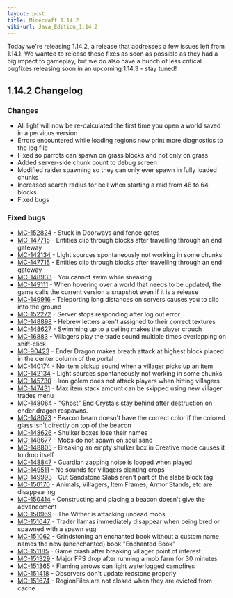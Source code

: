 ```yaml
---
layout: post
title: Minecraft 1.14.2
wiki-url: Java_Edition_1.14.2
---
```


Today we're releasing 1.14.2, a release that addresses a few issues left from 1.14.1.
We wanted to release these fixes as soon as possible as they had a big impact to gameplay,
but we do also have a bunch of less critical bugfixes releasing soon in an upcoming 1.14.3 - stay tuned!

## 1.14.2 Changelog

### Changes

- All light will now be re-calculated the first time you open a world saved in a pervious version
- Errors encountered while loading regions now print more diagnostics to the log file
- Fixed so parrots can spawn on grass blocks and not only on grass
- Added server-side chunk count to debug screen
- Modified raider spawning so they can only ever spawn in fully loaded chunks
- Increased search radius for bell when starting a raid from 48 to 64 blocks
- Fixed bugs

### Fixed bugs

- [MC-152824](https://bugs.mojang.com/browse/MC-152824) - Stuck in Doorways and fence gates
- [MC-147715](https://bugs.mojang.com/browse/MC-147715) - Entities clip through blocks after travelling through an end gateway
- [MC-142134](https://bugs.mojang.com/browse/MC-142134) - Light sources spontaneously not working in some chunks
- [MC-147715](https://bugs.mojang.com/browse/MC-147715) - Entities clip through blocks after travelling through an end gateway
- [MC-148933](https://bugs.mojang.com/browse/MC-148933) - You cannot swim while sneaking
- [MC-149111](https://bugs.mojang.com/browse/MC-149111) - When hovering over a world that needs to be updated, the game calls the current version a snapshot even if it is a release
- [MC-149916](https://bugs.mojang.com/browse/MC-149916) - Teleporting long distances on servers causes you to clip into the ground
- [MC-152272](https://bugs.mojang.com/browse/MC-152272) - Server stops responding after log out error
- [MC-148898](https://bugs.mojang.com/browse/MC-148898) - Hebrew letters aren't assigned to their correct textures
- [MC-148627](https://bugs.mojang.com/browse/MC-148627) - Swimming up to a ceiling makes the player crouch
- [MC-16883](https://bugs.mojang.com/browse/MC-16883) - Villagers play the trade sound multiple times overlapping on shift-click
- [MC-90423](https://bugs.mojang.com/browse/MC-90423) - Ender Dragon makes breath attack at highest block placed in the center column of the portal
- [MC-140174](https://bugs.mojang.com/browse/MC-140174) - No item pickup sound when a villager picks up an item
- [MC-142134](https://bugs.mojang.com/browse/MC-142134) - Light sources spontaneously not working in some chunks
- [MC-145730](https://bugs.mojang.com/browse/MC-145730) - Iron golem does not attack players when hitting villagers
- [MC-147431](https://bugs.mojang.com/browse/MC-147431) - Max item stack amount can be skipped using new villager trades menu
- [MC-148064](https://bugs.mojang.com/browse/MC-148064) - "Ghost" End Crystals stay behind after destruction on ender dragon respawns.
- [MC-148073](https://bugs.mojang.com/browse/MC-148073) - Beacon beam doesn't have the correct color if the colored glass isn't directly on top of the beacon
- [MC-148626](https://bugs.mojang.com/browse/MC-148626) - Shulker boxes lose their names
- [MC-148677](https://bugs.mojang.com/browse/MC-148677) - Mobs do not spawn on soul sand
- [MC-148805](https://bugs.mojang.com/browse/MC-148805) - Breaking an empty shulker box in Creative mode causes it to drop itself
- [MC-148847](https://bugs.mojang.com/browse/MC-148847) - Guardian zapping noise is looped when played
- [MC-149511](https://bugs.mojang.com/browse/MC-149511) - No sounds for villagers planting crops
- [MC-149993](https://bugs.mojang.com/browse/MC-149993) - Cut Sandstone Slabs aren't part of the slabs block tag
- [MC-150170](https://bugs.mojang.com/browse/MC-150170) - Animals, Villagers, Item Frames, Armor Stands, etc are disappearing
- [MC-150414](https://bugs.mojang.com/browse/MC-150414) - Constructing and placing a beacon doesn't give the advancement
- [MC-150969](https://bugs.mojang.com/browse/MC-150969) - The Wither is attacking undead mobs
- [MC-151047](https://bugs.mojang.com/browse/MC-151047) - Trader llamas immediately disappear when being bred or spawned with a spawn egg
- [MC-151062](https://bugs.mojang.com/browse/MC-151062) - Grindstoning an enchanted book without a custom name names the new (unenchanted) book "Enchanted Book"
- [MC-151185](https://bugs.mojang.com/browse/MC-151185) - Game crash after breaking villager point of interest
- [MC-151329](https://bugs.mojang.com/browse/MC-151329) - Major FPS drop after running a mob farm for 30 minutes
- [MC-151365](https://bugs.mojang.com/browse/MC-151365) - Flaming arrows can light waterlogged campfires
- [MC-151418](https://bugs.mojang.com/browse/MC-151418) - Observers don't update redstone properly
- [MC-151674](https://bugs.mojang.com/browse/MC-151674) - RegionFiles are not closed when they are evicted from cache
